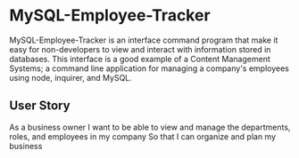 # MySQL-Employee-Tracker

MySQL-Employee-Tracker is an interface command program that make it easy for non-developers to view and interact with information stored in databases. This interface is a good example of a Content Management Systems; a command line application for managing a company's employees using node, inquirer, and MySQL.


## User Story
As a business owner
I want to be able to view and manage the departments, roles, and employees in my company
So that I can organize and plan my business
